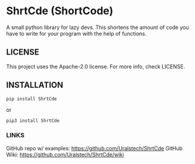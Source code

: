 # ShrtCde (ShortCode)
A small python library for lazy devs. This shortens the amount of code you have to write for your program with the help of functions.

## LICENSE
This project uses the Apache-2.0 license. For more info, check LICENSE.

## INSTALLATION
```
pip install ShrtCde
```
or
```
pip3 install ShrtCde
```

### LINKS
GitHub repo w/ examples: https://github.com/Uralstech/ShrtCde
GitHub Wiki: https://github.com/Uralstech/ShrtCde/wiki